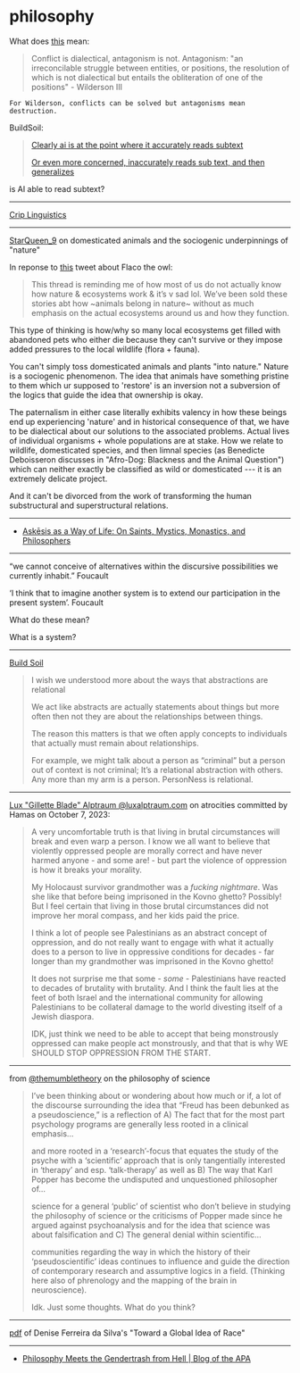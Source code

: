 # philosophy

What does [this](https://x.com/boguswaves/status/1818372369670381709) mean:

> Conflict is dialectical, antagonism is not.
	Antagonism: "an irreconcilable struggle between entities, or positions, the resolution of which is not dialectical but entails the obliteration of one of the positions" - Wilderson III
>
	For Wilderson, conflicts can be solved but antagonisms mean destruction.

BuildSoil:

> [Clearly ai is at the point where it accurately reads subtext](https://twitter.com/BuildSoil/status/1690445452104368128)
>
> [Or even more concerned, inaccurately reads sub text, and then generalizes](https://twitter.com/BuildSoil/status/1690446374176006144)

is AI able to read subtext?
    
---

[Crip Linguistics](https://www.youtube.com/watch?v=AiCsSO8hlV0)

---

[StarQueen_9](https://twitter.com/StarQueen_9/status/1773060203434349049) on domesticated animals and the sociogenic underpinnings of "nature"

In reponse to [this](https://twitter.com/dee_bluehead/status/1773059127624802335) tweet about Flaco the owl:

> This thread is reminding me of how most of us do not actually know how nature & ecosystems work & it’s v sad lol. We’ve been sold these stories abt how ~animals belong in nature~ without as much emphasis on the actual ecosystems around us and how they function.

This type of thinking is how/why so many local ecosystems get filled with abandoned pets who either die because they can't survive or they impose added pressures to the local wildlife (flora + fauna).

You can't simply toss domesticated animals and plants "into nature." Nature is a sociogenic phenomenon. The idea that animals have something pristine to them which ur supposed to 'restore' is an inversion not a subversion of the logics that guide the idea that ownership is okay.

The paternalism in either case literally exhibits valency in how these beings end up experiencing 'nature' and in historical consequence of that, we have to be dialectical about our solutions to the associated problems. Actual lives of individual organisms + whole populations are at stake. How we relate to wildlife, domesticated species, and then limnal species (as Benedicte Deboisseron discusses in "Afro-Dog: Blackness and the Animal Question") which can neither exactly be classified as wild or domesticated --- it is an extremely delicate project.

And it can't be divorced from the work of transforming the human substructural and superstructural relations.

---

- [Askēsis as a Way of Life: On Saints, Mystics, Monastics, and Philosophers](https://www.youtube.com/watch?v=J-lbyNK2rkE)

---

“we cannot conceive of alternatives within the discursive possibilities we currently inhabit.”
Foucault 

‘I think that to imagine another system is to extend our participation in the present system’.
Foucault

What do these mean?

What is a system?

---

[Build Soil](https://twitter.com/BuildSoil/status/1679678078329700352)

> I wish we understood more about the ways that abstractions are relational
>
> We act like abstracts are actually statements about things but more often then not they are about the relationships between things. 
> 
> The reason this matters is that we often apply concepts to individuals that actually must remain about relationships.
> 
> For example, we might talk about a person as “criminal” but a person out of context is not criminal; It’s a relational abstraction with others.
> Any more than my arm is a person. PersonNess is relational.

---

[Lux "Gillette Blade" Alptraum @luxalptraum.com](https://bsky.app/profile/luxalptraum.com/post/3kbihfq5g242c#:~:text=%C2%B7-,3h,-%40luxalptraum.com) on atrocities committed by Hamas on October 7, 2023:

> A very uncomfortable truth is that living in brutal circumstances will break and even warp a person. I know we all want to believe that violently oppressed people are morally correct and have never harmed anyone - and some are! - but part the violence of oppression is how it breaks your morality.
>
> My Holocaust survivor grandmother was a *fucking nightmare*. Was she like that before being imprisoned in the Kovno ghetto? Possibly!
But I feel certain that living in those brutal circumstances did not improve her moral compass, and her kids paid the price.
> 
> I think a lot of people see Palestinians as an abstract concept of oppression, and do not really want to engage with what it actually does to a person to live in oppressive conditions for decades - far longer than my grandmother was imprisoned in the Kovno ghetto!
> 
> It does not surprise me that some - *some* - Palestinians have reacted to decades of brutality with brutality. And I think the fault lies at the feet of both Israel and the international community for allowing Palestinians to be collateral damage to the world divesting itself of a Jewish diaspora.
>
> IDK, just think we need to be able to accept that being monstrously oppressed can make people act monstrously, and that that is why WE SHOULD STOP OPPRESSION FROM THE START.

---

from [@themumbletheory](https://twitter.com/themumbletheory/status/1719349431944773774) on the philosophy of science

> I’ve been thinking about or wondering about how much or if, a lot of the discourse surrounding the idea that “Freud has been debunked as a pseudoscience,” is a reflection of A) The fact that for the most part psychology programs are generally less rooted in a clinical emphasis…
>
> and more rooted in a ‘research’-focus that equates the study of the psyche with a ‘scientific’ approach that is only tangentially interested in ‘therapy’ and esp. ‘talk-therapy’ as well as B) The way that Karl Popper has become the undisputed and unquestioned philosopher of…
> 
> science for a general ‘public’ of scientist who don’t believe in studying the philosophy of science or the criticisms of Popper made since he argued against psychoanalysis and for the idea that science was about falsification and C) The general denial within scientific…
> 
> communities regarding the way in which the history of their ‘pseudoscientific’ ideas continues to influence and guide the direction of contemporary research and assumptive logics in a field. (Thinking here also of phrenology and the mapping of the brain in neuroscience).
> 
> Idk. Just some thoughts. What do you think?

---

[pdf](https://trueleappress.com/wp-content/uploads/2018/01/da-silva-denise-toward-a-global-idea-of-race.pdf) of Denise Ferreira da Silva's "Toward a Global Idea of Race"

---
* [Philosophy Meets the Gendertrash from Hell | Blog of the APA](https://blog.apaonline.org/2024/10/16/philosophy-meets-the-gendertrash-from-hell/)